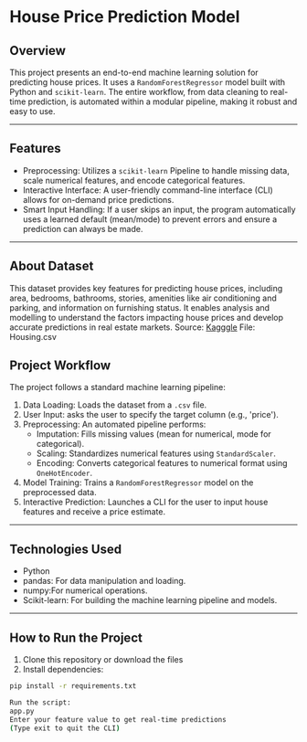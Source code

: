 # House Price Prediction Model 

## Overview

This project presents an end-to-end machine learning solution for predicting house prices. It uses a `RandomForestRegressor` model built with Python and `scikit-learn`. The entire workflow, from data cleaning to real-time prediction, is automated within a modular pipeline, making it robust and easy to use.

---

## Features

- Preprocessing: Utilizes a `scikit-learn` Pipeline to  handle missing data, scale numerical features, and encode categorical features.
- Interactive Interface: A user-friendly command-line interface (CLI) allows for on-demand price predictions.
- Smart Input Handling: If a user skips an input, the program automatically uses a learned default (mean/mode) to prevent errors and ensure a prediction can always be made.


---
## About Dataset
This dataset provides key features for predicting house prices, including area, bedrooms, bathrooms, stories, amenities like air conditioning and parking, and information on furnishing status. It enables analysis and modelling to understand the factors impacting house prices and develop accurate predictions in real estate markets.
Source: [Kagggle](https://www.kaggle.com/datasets/harishkumardatalab/housing-price-prediction)
File: Housing.csv


## Project Workflow

The project follows a standard machine learning pipeline:

1.  Data Loading: Loads the dataset from a `.csv` file.
2.  User Input: asks the user to specify the target column (e.g., 'price').
3.  Preprocessing: An automated pipeline performs:
    - Imputation: Fills missing values (mean for numerical, mode for categorical).
    - Scaling: Standardizes numerical features using `StandardScaler`.
    - Encoding: Converts categorical features to numerical format using `OneHotEncoder`.
4.  Model Training: Trains a `RandomForestRegressor` model on the preprocessed data.
5.  Interactive Prediction: Launches a CLI for the user to input house features and receive a price estimate.

---

## Technologies Used

- Python
- pandas: For data manipulation and loading.
- numpy:For numerical operations.
- Scikit-learn: For building the machine learning pipeline and models.

---

##  How to Run the Project
1. Clone this repository or download the files
2. Install dependencies:

```bash
pip install -r requirements.txt

Run the script:
app.py
Enter your feature value to get real-time predictions
(Type exit to quit the CLI)
